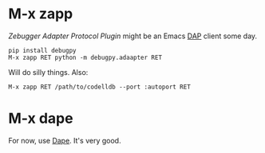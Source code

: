 # M-x zapp

*Zebugger Adapter Protocol Plugin* might be an Emacs [DAP][dap] client
some day.

```
pip install debugpy
M-x zapp RET python -m debugpy.adaapter RET
```

Will do silly things.  Also:

```
M-x zapp RET /path/to/codelldb --port :autoport RET
```

# M-x dape

For now, use [Dape][dape].  It's very good.

<!-- Other references -->
[dap]: https://microsoft.github.io/debug-adapter-protocol//
[dape]: https://github.com/svaante/dape/blob/master/dape.el

